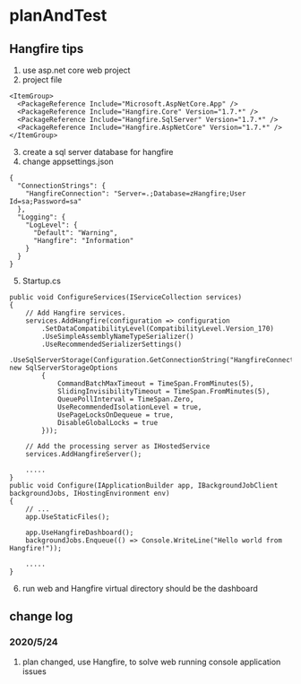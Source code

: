 # planAndTest

## Hangfire tips
1. use asp.net core web project
2. project file
```
<ItemGroup>
  <PackageReference Include="Microsoft.AspNetCore.App" />
  <PackageReference Include="Hangfire.Core" Version="1.7.*" />
  <PackageReference Include="Hangfire.SqlServer" Version="1.7.*" />
  <PackageReference Include="Hangfire.AspNetCore" Version="1.7.*" />
</ItemGroup>
```
3. create a sql server database for hangfire
4. change appsettings.json 
```
{
  "ConnectionStrings": {
    "HangfireConnection": "Server=.;Database=zHangfire;User Id=sa;Password=sa"
  },
  "Logging": {
    "LogLevel": {
      "Default": "Warning",
      "Hangfire": "Information"
    }
  }
}
```
5. Startup.cs
```
public void ConfigureServices(IServiceCollection services)
{
    // Add Hangfire services.
    services.AddHangfire(configuration => configuration
        .SetDataCompatibilityLevel(CompatibilityLevel.Version_170)
        .UseSimpleAssemblyNameTypeSerializer()
        .UseRecommendedSerializerSettings()
        .UseSqlServerStorage(Configuration.GetConnectionString("HangfireConnection"), new SqlServerStorageOptions
        {
            CommandBatchMaxTimeout = TimeSpan.FromMinutes(5),
            SlidingInvisibilityTimeout = TimeSpan.FromMinutes(5),
            QueuePollInterval = TimeSpan.Zero,
            UseRecommendedIsolationLevel = true,
            UsePageLocksOnDequeue = true,
            DisableGlobalLocks = true
        }));

    // Add the processing server as IHostedService
    services.AddHangfireServer();

    .....
}
public void Configure(IApplicationBuilder app, IBackgroundJobClient backgroundJobs, IHostingEnvironment env)
{
    // ...
    app.UseStaticFiles();

    app.UseHangfireDashboard();
    backgroundJobs.Enqueue(() => Console.WriteLine("Hello world from Hangfire!"));

    .....
}
```
6. run web and Hangfire virtual directory should be the dashboard

## change log
### 2020/5/24
1. plan changed, use Hangfire, to solve web running console application issues

